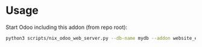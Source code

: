 # Usage

Start Odoo including this addon (from repo root):

```bash
python3 scripts/nix_odoo_web_server.py --db-name mydb --addon website_event_booth_exhibitor
```
